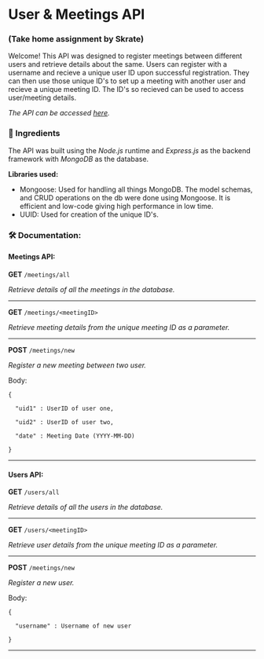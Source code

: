 # User & Meetings API
### (Take home assignment by Skrate)

Welcome!
This API was designed to register meetings between different users and retrieve details about the same.
Users can register with a username and recieve a unique user ID upon successful registration. They can then use those unique ID's to set up a meeting with another user and recieve a unique meeting ID.
The ID's so recieved can be used to access user/meeting details.

*The API can be accessed [here](https://skrate-meetings-api.herokuapp.com).*

### 🔩 Ingredients
The API was built using the *Node.js* runtime and *Express.js* as the backend framework with *MongoDB* as the database.

**Libraries used:**

 - Mongoose: Used for handling all things MongoDB. The model schemas, and CRUD operations on the db were done using Mongoose. It is efficient and low-code giving high performance in low time.
 - UUID: Used for creation of the unique ID's.

### 🛠 Documentation:
#### Meetings API:
**GET** `/meetings/all`

*Retrieve details of all the meetings in the database.*
<hr>

**GET** `/meetings/<meetingID>`

*Retrieve meeting details from the unique meeting ID as a parameter.*
<hr>

**POST** `/meetings/new`

*Register a new meeting between two user.*

Body:

	{  

	  "uid1" : UserID of user one,  

	  "uid2" : UserID of user two,  

	  "date" : Meeting Date (YYYY-MM-DD)  

	}

<hr>

#### Users API:
**GET** `/users/all`

*Retrieve details of all the users in the database.*
<hr>

**GET** `/users/<meetingID>`

*Retrieve user details from the unique meeting ID as a parameter.*
<hr>

**POST** `/meetings/new`

*Register a new user.*

Body:

	{  

	  "username" : Username of new user  

	}

<hr>
